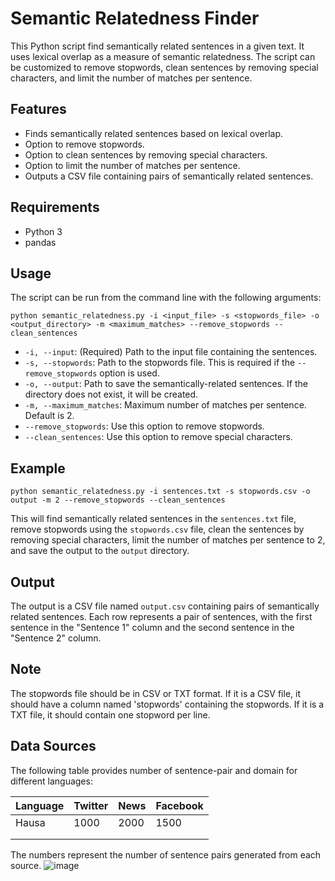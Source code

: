 # Semantic Relatedness Finder

This Python script find semantically related sentences in a given text. It uses lexical overlap as a measure of semantic relatedness. The script can be customized to remove stopwords, clean sentences by removing special characters, and limit the number of matches per sentence.

## Features

- Finds semantically related sentences based on lexical overlap.
- Option to remove stopwords.
- Option to clean sentences by removing special characters.
- Option to limit the number of matches per sentence.
- Outputs a CSV file containing pairs of semantically related sentences.

## Requirements

- Python 3
- pandas

## Usage

The script can be run from the command line with the following arguments:

```
python semantic_relatedness.py -i <input_file> -s <stopwords_file> -o <output_directory> -m <maximum_matches> --remove_stopwords --clean_sentences
```

- `-i, --input`: (Required) Path to the input file containing the sentences.
- `-s, --stopwords`: Path to the stopwords file. This is required if the `--remove_stopwords` option is used.
- `-o, --output`: Path to save the semantically-related sentences. If the directory does not exist, it will be created.
- `-m, --maximum_matches`: Maximum number of matches per sentence. Default is 2.
- `--remove_stopwords`: Use this option to remove stopwords.
- `--clean_sentences`: Use this option to remove special characters.

## Example

```
python semantic_relatedness.py -i sentences.txt -s stopwords.csv -o output -m 2 --remove_stopwords --clean_sentences
```

This will find semantically related sentences in the `sentences.txt` file, remove stopwords using the `stopwords.csv` file, clean the sentences by removing special characters, limit the number of matches per sentence to 2, and save the output to the `output` directory.

## Output

The output is a CSV file named `output.csv` containing pairs of semantically related sentences. Each row represents a pair of sentences, with the first sentence in the "Sentence 1" column and the second sentence in the "Sentence 2" column.

## Note

The stopwords file should be in CSV or TXT format. If it is a CSV file, it should have a column named 'stopwords' containing the stopwords. If it is a TXT file, it should contain one stopword per line.

## Data Sources

The following table provides number of sentence-pair and domain for different languages:

| Language | Twitter | News | Facebook |
|----------|---------|------|----------|
| Hausa  | 1000    | 2000 | 1500     |
|        |         |         |      |
|        |      |  |      |

The numbers represent the number of sentence pairs generated from each source.
![image](https://github.com/shmuhammad2004/semantic_relatedness/assets/38854463/f34611b6-3e0c-4bbf-83de-ae8cec18dbe6)

